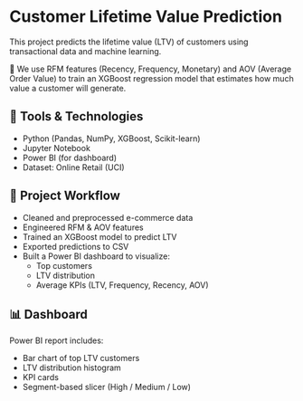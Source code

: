 # Customer Lifetime Value Prediction

This project predicts the lifetime value (LTV) of customers using transactional data and machine learning.

🧠 We use RFM features (Recency, Frequency, Monetary) and AOV (Average Order Value) to train an XGBoost regression model that estimates how much value a customer will generate.

## 🔧 Tools & Technologies

- Python (Pandas, NumPy, XGBoost, Scikit-learn)
- Jupyter Notebook
- Power BI (for dashboard)
- Dataset: Online Retail (UCI)

## 🚀 Project Workflow

- Cleaned and preprocessed e-commerce data
- Engineered RFM & AOV features
- Trained an XGBoost model to predict LTV
- Exported predictions to CSV
- Built a Power BI dashboard to visualize:
  - Top customers
  - LTV distribution
  - Average KPIs (LTV, Frequency, Recency, AOV)

## 📊 Dashboard

Power BI report includes:

- Bar chart of top LTV customers
- LTV distribution histogram
- KPI cards
- Segment-based slicer (High / Medium / Low)
